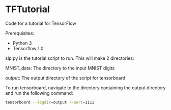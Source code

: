 # TFTutorial
Code for a tutorial for TensorFlow

Prerequisites:
- Python 3
- Tensorflow 1.0

slp.py is the tutorial script to run. This will make 2 directories:

MNIST_data: The directory to the input MNIST digits

output: The output directory of the script for tensorboard

To run tensorboard, navigate to the directory containing the output directory and run the following command:

```bash
tensorboard --logdir=output --port=1111
```

